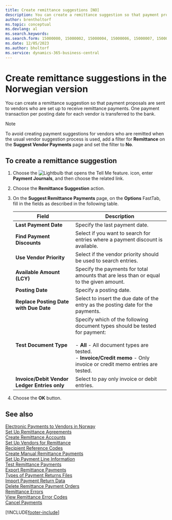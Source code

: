 ```yaml
---
title: Create remittance suggestions [NO]
description: You can create a remittance suggestion so that payment proposals are sent to vendors who are set up to receive remittance payments.
author: brentholtorf
ms.topic: conceptual
ms.devlang: al
ms.search.keywords:
ms.search.form: 15000000, 15000002, 15000004, 15000006, 15000007, 15000010
ms.date: 12/05/2023
ms.author: bholtorf
ms.service: dynamics-365-business-central
---
```

# Create remittance suggestions in the Norwegian version

You can create a remittance suggestion so that payment proposals are sent to vendors who are set up to receive remittance payments. One payment transaction per posting date for each vendor is transferred to the bank.  

> [!NOTE]  
>  To avoid creating payment suggestions for vendors who are remitted when the usual vendor suggestion process is used, add a filter for **Remittance** on the **Suggest Vendor Payments** page and set the filter to **No**.  

## To create a remittance suggestion  

1.  Choose the ![Lightbulb that opens the Tell Me feature.](../../media/ui-search/search_small.png "Tell me what you want to do") icon, enter **Payment Journals**, and then choose the related link.  
2.  Choose the **Remittance Suggestion** action.  
3.  On the **Suggest Remittance Payments** page, on the **Options** FastTab, fill in the fields as described in the following table.  

    |Field|Description|  
    |---------------------------------|---------------------------------------|  
    |**Last Payment Date**|Specify the last payment date.|  
    |**Find Payment Discounts**|Select if you want to search for entries where a payment discount is available.|  
    |**Use Vendor Priority**|Select if the vendor priority should be used to search entries.|  
    |**Available Amount (LCY)**|Specify the payments for total amounts that are less than or equal to the given amount.|  
    |**Posting Date**|Specify a posting date.|  
    |**Replace Posting Date with Due Date**|Select to insert the due date of the entry as the posting date for the payments.|  
    |**Test Document Type**|Specify which of the following document types should be tested for payment:<br /><br /> -   **All** - All document types are tested.<br />-   **Invoice/Credit memo** - Only invoice or credit memo entries are tested.|  
    |**Invoice/Debit Vendor Ledger Entries only**|Select to pay only invoice or debit entries.|  

4.  Choose the **OK** button.  

## See also  
 [Electronic Payments to Vendors in Norway](electronic-payments-to-vendors-in-norway.md)   
 [Set Up Remittance Agreements](how-to-set-up-remittance-agreements.md)   
 [Create Remittance Accounts](how-to-create-remittance-accounts.md)   
 [Set Up Vendors for Remittance](how-to-set-up-vendors-for-remittance.md)   
 [Recipient Reference Codes](recipient-reference-codes.md)   
 [Create Manual Remittance Payments](how-to-create-manual-remittance-payments.md)   
 [Set Up Payment Line Information](how-to-set-up-payment-line-information.md)   
 [Test Remittance Payments](how-to-test-remittance-payments.md)   
 [Export Remittance Payments](how-to-export-remittance-payments.md)   
 [Types of Payment Returns Files](types-of-payment-returns-files.md)   
 [Import Payment Return Data](how-to-import-payment-return-data.md)   
 [Delete Remittance Payment Orders](how-to-delete-remittance-payment-orders.md)   
 [Remittance Errors](remittance-errors.md)   
 [View Remittance Error Codes](how-to-view-remittance-error-codes.md)   
 [Cancel Payments](how-to-cancel-payments.md)


[!INCLUDE[footer-include](../../includes/footer-banner.md)]